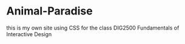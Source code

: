 # Animal-Paradise

this is my own site using CSS for the class DIG2500 Fundamentals of Interactive Design
